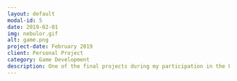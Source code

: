 ```yaml
---
layout: default
modal-id: 5
date: 2019-02-01
img: nebulor.gif
alt: game.png
project-date: February 2019
client: Personal Project
category: Game Development
description: One of the final projects during my participation in the Udemy course on 2D game development was to create a game inspired by Space Invaders, which I named Nebulor. The game includes two distinct enemy types&#58; normal space ships and bombers. Additionally, it features a score and health system.
---
```

